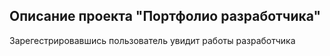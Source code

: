 ## Описание проекта "Портфолио разработчика"

Зарегестрировавшись пользователь увидит 
работы разработчика